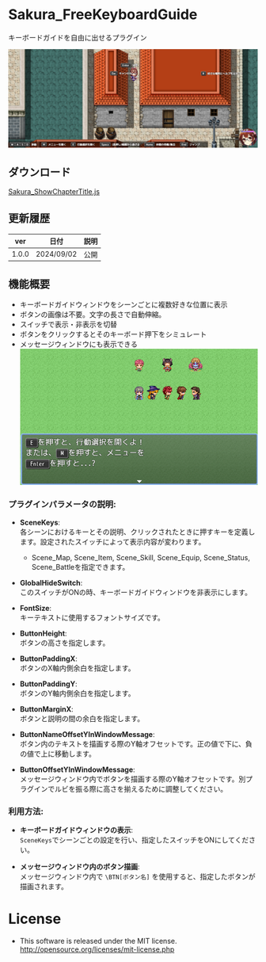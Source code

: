 # Sakura_FreeKeyboardGuide
キーボードガイドを自由に出せるプラグイン

![alt text](image-2.png)

## ダウンロード
[Sakura_ShowChapterTitle.js](https://raw.githubusercontent.com/Sakurano6130/SakuraPlugins/main/Sakura_ShowChapterTitle/Sakura_ShowChapterTitle.js)

## 更新履歴
| ver   | 日付       | 説明 |
| ----- | ---------- | ---- |
| 1.0.0 | 2024/09/02 | 公開 |


## 機能概要
- キーボードガイドウィンドウをシーンごとに複数好きな位置に表示
- ボタンの画像は不要。文字の長さで自動伸縮。
- スイッチで表示・非表示を切替
- ボタンをクリックするとそのキーボード押下をシミュレート
- メッセージウィンドウにも表示できる
  ![alt text](image.png)

### プラグインパラメータの説明:

- **SceneKeys**:  
  各シーンにおけるキーとその説明、クリックされたときに押すキーを定義します。設定されたスイッチによって表示内容が変わります。
  - Scene_Map, Scene_Item, Scene_Skill, Scene_Equip, Scene_Status, Scene_Battleを指定できます。

- **GlobalHideSwitch**:  
  このスイッチがONの時、キーボードガイドウィンドウを非表示にします。

- **FontSize**:  
  キーテキストに使用するフォントサイズです。

- **ButtonHeight**:  
  ボタンの高さを指定します。

- **ButtonPaddingX**:  
  ボタンのX軸内側余白を指定します。

- **ButtonPaddingY**:  
  ボタンのY軸内側余白を指定します。

- **ButtonMarginX**:  
  ボタンと説明の間の余白を指定します。

- **ButtonNameOffsetYInWindowMessage**:  
  ボタン内のテキストを描画する際のY軸オフセットです。正の値で下に、負の値で上に移動します。

- **ButtonOffsetYInWindowMessage**:  
  メッセージウィンドウ内でボタンを描画する際のY軸オフセットです。別プラグインでルビを振る際に高さを揃えるために調整してください。

### 利用方法:

- **キーボードガイドウィンドウの表示**:  
  `SceneKeys`でシーンごとの設定を行い、指定したスイッチをONにしてください。

- **メッセージウィンドウ内のボタン描画**:  
  メッセージウィンドウ内で `\BTN[ボタン名]` を使用すると、指定したボタンが描画されます。


# License
- This software is released under the MIT license. http://opensource.org/licenses/mit-license.php
